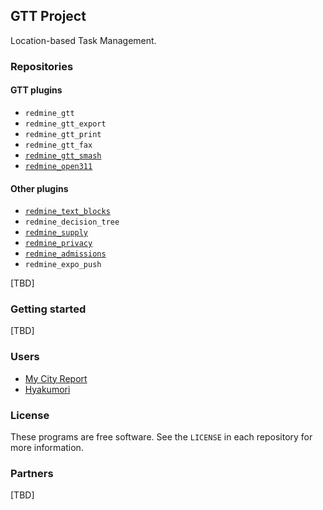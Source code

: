 ## GTT Project

Location-based Task Management.

### Repositories

#### GTT plugins

- `redmine_gtt`
- `redmine_gtt_export`
- `redmine_gtt_print`
- `redmine_gtt_fax`
- [`redmine_gtt_smash`](https://github.com/gtt-project/redmine_gtt_smash)
- [`redmine_open311`](https://github.com/gtt-project/redmine_open311)

#### Other plugins

- [`redmine_text_blocks`](https://github.com/gtt-project/redmine_text_blocks)
- `redmine_decision_tree`
- [`redmine_supply`](https://github.com/gtt-project/redmine_supply)
- [`redmine_privacy`](https://github.com/gtt-project/redmine_privacy)
- [`redmine_admissions`](https://github.com/gtt-project/redmine_admissions)
- `redmine_expo_push`

[TBD]

### Getting started

[TBD]

### Users

- [My City Report](https://www.mycityreport.jp/)
- [Hyakumori](https://www.hyakumori.com/)

### License

These programs are free software. See the `LICENSE` in each repository for more information.

### Partners

[TBD]
